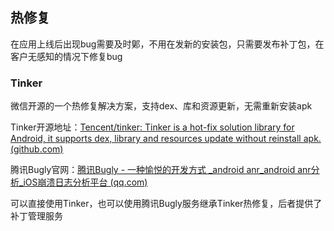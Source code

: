 ## 热修复

在应用上线后出现bug需要及时鄓，不用在发新的安装包，只需要发布补丁包，在客户无感知的情况下修复bug

### Tinker

微信开源的一个热修复解决方案，支持dex、库和资源更新，无需重新安装apk

Tinker开源地址：[Tencent/tinker: Tinker is a hot-fix solution library for Android, it supports dex, library and resources update without reinstall apk. (github.com)](https://github.com/tencent/tinker)

腾讯Bugly官网：[腾讯Bugly - 一种愉悦的开发方式 _android anr_android anr分析_iOS崩溃日志分析平台 (qq.com)](https://bugly.qq.com/v2/)



可以直接使用Tinker，也可以使用腾讯Bugly服务继承Tinker热修复，后者提供了补丁管理服务

